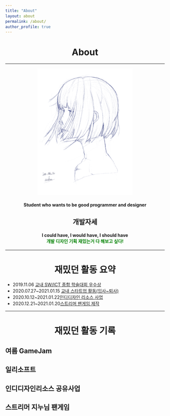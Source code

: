 ```yaml
---
title: "About"
layout: about
permalink: /about/
author_profile: true
---
```


<center> <h1>About</h1></center>

---
<center><img src="https://github.com/SniKuz/SniKuz.github.io/blob/master/assets/images/portrait_Sketch.png" height=400 width=300/></center>

<center> <h4>Student who wants to be good programmer and designer</h4> </center>



<center> <h2>개발자세</h2> </center>

<center> <h4>I could have, I would have, I should have<br><span style="color:green">개발 디자인 기획 재밌는거 다 해보고 싶다!</span></h4> </center>

---



<center> <h1>재밌던 활동 요약</h1></center>

+ 2019.11.06 [교내 SW/ICT 종합 학술대회 우수상](#여름-gamejam) 
+ 2020.07.27~2021.01.15 [교내 스타트업 활동(입사~퇴사)](#일리소프트)
+ 2020.10.12~2021.01.22[인디디자인 리소스 사업](#인디디자인리소스-공유사업)
+ 2020.12.21~2021.01.20[스트리머 팬게임 제작](#스트리머-지누님-팬게임)

---



<center> <h1>재밌던 활동 기록</h1></center>



## 여름 GameJam



## 일리소프트



## 인디디자인리소스 공유사업



## 스트리머 지누님 팬게임
